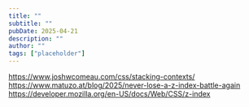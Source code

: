 ```yaml
---
title: ""
subtitle: ""
pubDate: 2025-04-21
description: ""
author: ""
tags: ["placeholder"]
---
```


https://www.joshwcomeau.com/css/stacking-contexts/
https://www.matuzo.at/blog/2025/never-lose-a-z-index-battle-again
https://developer.mozilla.org/en-US/docs/Web/CSS/z-index
